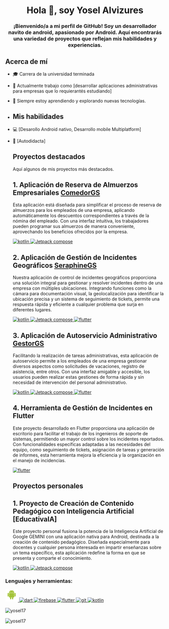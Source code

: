 <h1 align="center">Hola 👋, soy Yosel Alvizures</h1>
<h3 align="center">¡Bienvenido/a a mi perfil de GitHub! Soy un desarrollador navito de android, apasionado por Android. Aquí encontrarás una variedad de proyectos que reflejan mis habilidades y experiencias.</h3>

## Acerca de mí
- 🎓 Carrera de la universidad terminada
- 💼 Actualmente trabajo como [desarrollar aplicaciones administrativas para empresas que lo requierantés estudiando]
- 🌱 Siempre estoy aprendiendo y explorando nuevas tecnologías.

- ## Mis habilidades
- 💻 [Desarollo Android nativo, Desarrollo mobile Multiplatform]
- 🚀 [Autodidacta]

  ## Proyectos destacados
  Aquí algunos de mis proyectos más destacados.

  ## 1. Aplicación de Reserva de Almuerzos Empresariales [ComedorGS](https://play.google.com/store/apps/details?id=yosel.dev.comedorgs&pli=1)
  Esta aplicación está diseñada para simplificar el proceso de reserva de almuerzos para los empleados de una empresa, aplicando automáticamente los descuentos     correspondientes a través de la nómina del empleado. Con una interfaz intuitiva, los trabajadores pueden programar sus almuerzos de manera conveniente, aprovechando los   beneficios ofrecidos por la empresa.

  <p align="left"> <a href="https://kotlinlang.org" target="_blank" rel="noreferrer"> <img src="https://img.icons8.com/color/512/kotlin.png" alt="kotlin" width="40" height="40"/> </a> <a href="https://firebase.google.com" target="_blank" rel="noreferrer"> <img src="https://www.gstatic.com/devrel-devsite/prod/v870e399c64f7c43c99a3043db4b3a74327bb93d0914e84a0c3dba90bbfd67625/firebase/images/touchicon-180.png" alt="Jetpack compose" width="40" height="40"/> </a> </p>

  ## 2. Aplicación de Gestión de Incidentes Geográficos [SeraphineGS](https://play.google.com/store/apps/details?id=yos.dev.seraphine)
  Nuestra aplicación de control de incidentes geográficos proporciona una solución integral para gestionar y resolver incidentes dentro de una empresa con múltiples ubicaciones. Integrando funciones como la cámara para documentación visual, la geolocalización para identificar la ubicación precisa y un sistema de seguimiento de tickets, permite una respuesta rápida y eficiente a cualquier problema que surja en diferentes lugares.

  <p align="left"> <a href="https://kotlinlang.org" target="_blank" rel="noreferrer"> <img src="https://img.icons8.com/color/512/kotlin.png" alt="kotlin" width="40" height="40"/> </a> <a href="https://developer.android.com/compose" target="_blank" rel="noreferrer"> <img src="https://camo.githubusercontent.com/62a703025f809d8c7a7445b294cc67b86dd72e3f4f79d730501c5b3fb709a5dc/68747470733a2f2f7461627269732e636f6d2f77702d636f6e74656e742f75706c6f6164732f323032312f30362f6a65747061636b2d636f6d706f73652d69636f6e5f5247422e706e67" alt="Jetpack compose" width="40" height="40"/> </a> <a href="https://flutter.dev" target="_blank" rel="noreferrer"> <img src="https://seekvectors.com/files/download/793dcdd95d7c995007d8fb0926824c47.png" alt="flutter" width="40" height="40"/> </a> </p>

  ## 3. Aplicación de Autoservicio Administrativo [GestorGS](https://play.google.com/store/apps/details?id=yosel.dev.gestorgs)
  Facilitando la realización de tareas administrativas, esta aplicación de autoservicio permite a los empleados de una empresa gestionar diversos aspectos como solicitudes de vacaciones, registro de asistencia, entre otros. Con una interfaz amigable y accesible, los usuarios pueden realizar estas gestiones de forma rápida y sin necesidad de intervención del personal administrativo.

  <p align="left"> <a href="https://kotlinlang.org" target="_blank" rel="noreferrer"> <img src="https://img.icons8.com/color/512/kotlin.png" alt="kotlin" width="40" height="40"/> </a> <a href="https://developer.android.com/compose" target="_blank" rel="noreferrer"> <img src="https://camo.githubusercontent.com/62a703025f809d8c7a7445b294cc67b86dd72e3f4f79d730501c5b3fb709a5dc/68747470733a2f2f7461627269732e636f6d2f77702d636f6e74656e742f75706c6f6164732f323032312f30362f6a65747061636b2d636f6d706f73652d69636f6e5f5247422e706e67" alt="Jetpack compose" width="40" height="40"/> </a> <a href="https://flutter.dev" target="_blank" rel="noreferrer"> <img src="https://seekvectors.com/files/download/793dcdd95d7c995007d8fb0926824c47.png" alt="flutter" width="40" height="40"/> </a> </p>

  ## 4. Herramienta de Gestión de Incidentes en Flutter
  Este proyecto desarrollado en Flutter proporciona una aplicación de escritorio para facilitar el trabajo de los ingenieros de soporte de sistemas, permitiendo un mayor control sobre los incidentes reportados. Con funcionalidades específicas adaptadas a las necesidades del equipo, como seguimiento de tickets, asignación de tareas y generación de informes, esta herramienta mejora la eficiencia y la organización en el manejo de incidencias.

  <p align="left">  <a href="https://flutter.dev" target="_blank" rel="noreferrer"> <img src="https://seekvectors.com/files/download/793dcdd95d7c995007d8fb0926824c47.png" alt="flutter" width="40" height="40"/> </a> </p>



  ## Proyectos personales

  ## 1. Proyecto de Creación de Contenido Pedagógico con Inteligencia Artificial [EducativaIA]
  Este proyecto personal fusiona la potencia de la Inteligencia Artificial de Google GEMINI con una aplicación nativa para Android, destinada a la creación de contenido pedagógico. Diseñada especialmente para docentes y cualquier persona interesada en impartir enseñanzas sobre un tema específico, esta aplicación redefine la forma en que se presenta y comparte el conocimiento.

  <p align="left"> <a href="https://kotlinlang.org" target="_blank" rel="noreferrer"> <img src="https://img.icons8.com/color/512/kotlin.png" alt="kotlin" width="40" height="40"/> </a> <a href="https://developer.android.com/compose" target="_blank" rel="noreferrer"> <img src="https://camo.githubusercontent.com/62a703025f809d8c7a7445b294cc67b86dd72e3f4f79d730501c5b3fb709a5dc/68747470733a2f2f7461627269732e636f6d2f77702d636f6e74656e742f75706c6f6164732f323032312f30362f6a65747061636b2d636f6d706f73652d69636f6e5f5247422e706e67" alt="Jetpack compose" width="40" height="40"/> </a> </p>
  


<h3 align="left">Lenguajes y herramientas:</h3>
<p align="left"> <a href="https://developer.android.com" target="_blank" rel="noreferrer"> <img src="https://raw.githubusercontent.com/devicons/devicon/master/icons/android/android-original-wordmark.svg" alt="android" width="40" height="40"/> </a> <a href="https://dart.dev" target="_blank" rel="noreferrer"> <img src="https://www.vectorlogo.zone/logos/dartlang/dartlang-icon.svg" alt="dart" width="40" height="40"/> </a> <a href="https://firebase.google.com/" target="_blank" rel="noreferrer"> <img src="https://www.vectorlogo.zone/logos/firebase/firebase-icon.svg" alt="firebase" width="40" height="40"/> </a> <a href="https://flutter.dev" target="_blank" rel="noreferrer"> <img src="https://www.vectorlogo.zone/logos/flutterio/flutterio-icon.svg" alt="flutter" width="40" height="40"/> </a> <a href="https://git-scm.com/" target="_blank" rel="noreferrer"> <img src="https://www.vectorlogo.zone/logos/git-scm/git-scm-icon.svg" alt="git" width="40" height="40"/> </a> <a href="https://kotlinlang.org" target="_blank" rel="noreferrer"> <img src="https://www.vectorlogo.zone/logos/kotlinlang/kotlinlang-icon.svg" alt="kotlin" width="40" height="40"/> </a> </p>

<p><img align="center" src="https://github-readme-stats.vercel.app/api/top-langs?username=yosel17&show_icons=true&locale=en&layout=compact" alt="yosel17" /></p>

<p><img align="center" src="https://github-readme-streak-stats.herokuapp.com/?user=yosel17&" alt="yosel17" /></p>
